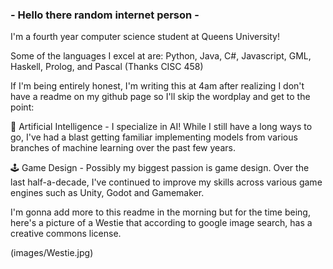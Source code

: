 ### - Hello there random internet person -
I'm a fourth year computer science student at Queens University! 

Some of the languages I excel at are: Python, Java, C#, Javascript, GML, Haskell, Prolog, and Pascal (Thanks CISC 458)

If I'm being entirely honest, I'm writing this at 4am after realizing I don't have a readme on my github page so I'll skip the wordplay and get to the point:

🤖 Artificial Intelligence - I specialize in AI! While I still have a long ways to go, I've had a blast getting familiar implementing models from various branches of machine learning over the past few years.

🕹️ Game Design - Possibly my biggest passion is game design. Over the last half-a-decade, I've continued to improve my skills across various game engines such as Unity, Godot and Gamemaker.

I'm gonna add more to this readme in the morning but for the time being, here's a picture of a Westie that according to google image search, has a creative commons license.

(images/Westie.jpg)
<!--
**lucster10/lucster10** is a ✨ _special_ ✨ repository because its `README.md` (this file) appears on your GitHub profile.

Here are some ideas to get you started:

- 🔭 I’m currently working on ...
- 🌱 I’m currently learning ...
- 👯 I’m looking to collaborate on ...
- 🤔 I’m looking for help with ...
- 💬 Ask me about ...
- 📫 How to reach me: ...
- 😄 Pronouns: ...
- ⚡ Fun fact: ...
-->
